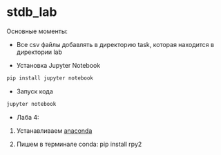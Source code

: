 # stdb_lab

Основные моменты: 

- Все csv файлы добавлять в директорию task, которая находится в директории lab

- Установка Jupyter Notebook 

```python 
pip install jupyter notebook
```

- Запуск кода

```python 
jupyter notebook
```

- Лаба 4:  

1. Устанавливаем [anaconda](https://www.anaconda.com)

2. Пишем в терминале conda: pip install rpy2 

